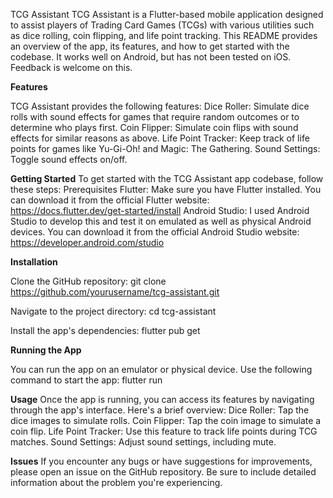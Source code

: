 TCG Assistant
TCG Assistant is a Flutter-based mobile application designed to assist players of Trading Card Games (TCGs) with various utilities such as dice rolling, coin flipping, and life point tracking. This README provides an overview of the app, its features, and how to get started with the codebase. It works well on Android, but has not been tested on iOS. Feedback is welcome on this. 

**Features**

TCG Assistant provides the following features:
Dice Roller: Simulate dice rolls with sound effects for games that require random outcomes or to determine who plays first.
Coin Flipper: Simulate coin flips with sound effects for similar reasons as above.
Life Point Tracker: Keep track of life points for games like Yu-Gi-Oh! and Magic: The Gathering.
Sound Settings: Toggle sound effects on/off.

**Getting Started**
To get started with the TCG Assistant app codebase, follow these steps:
Prerequisites
Flutter: Make sure you have Flutter installed. You can download it from the official Flutter website: https://docs.flutter.dev/get-started/install
Android Studio: I used Android Studio to develop this and test it on emulated as well as physical Android devices. You can download it from the official Android Studio website: https://developer.android.com/studio

**Installation**

Clone the GitHub repository:
git clone https://github.com/yourusername/tcg-assistant.git

Navigate to the project directory:
cd tcg-assistant

Install the app's dependencies:
flutter pub get

**Running the App**

You can run the app on an emulator or physical device. Use the following command to start the app:
flutter run

**Usage**
Once the app is running, you can access its features by navigating through the app's interface. Here's a brief overview:
  Dice Roller: Tap the dice images to simulate rolls.
  Coin Flipper: Tap the coin image to simulate a coin flip.
  Life Point Tracker: Use this feature to track life points during TCG matches.
  Sound Settings: Adjust sound settings, including mute.
  
**Issues**
If you encounter any bugs or have suggestions for improvements, please open an issue on the GitHub repository. Be sure to include detailed information about the problem you're experiencing.


